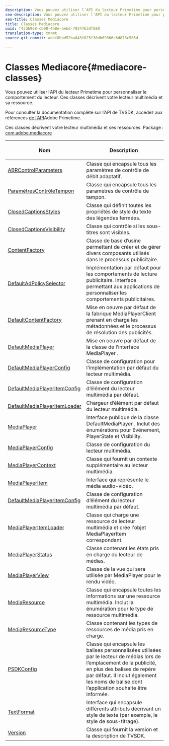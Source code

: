 ```yaml
---
description: Vous pouvez utiliser l’API du lecteur Primetime pour personnaliser le comportement du lecteur. Ces classes décrivent votre lecteur multimédia et sa ressource.
seo-description: Vous pouvez utiliser l’API du lecteur Primetime pour personnaliser le comportement du lecteur. Ces classes décrivent votre lecteur multimédia et sa ressource.
seo-title: Classes Mediacore
title: Classes Mediacore
uuid: f43d6968-cb08-4a8e-aebd-7934763df680
translation-type: tm+mt
source-git-commit: adef0bbd52ba043f625f38db69366c6d873c586d

---
```



# Classes Mediacore{#mediacore-classes}

Vous pouvez utiliser l’API du lecteur Primetime pour personnaliser le comportement du lecteur. Ces classes décrivent votre lecteur multimédia et sa ressource.

Pour consulter la documentation complète sur l’API de TVSDK, accédez aux références [de l’API](https://help.adobe.com/en_US/primetime/api/index.html)Adobe Primetime.

Ces classes décrivent votre lecteur multimédia et ses ressources.
Package : [com.adobe.mediacore](https://help.adobe.com/en_US/primetime/api/psdk/asdoc-dhls_1.4/com/adobe/mediacore/package-detail.html)

<table frame="all" colsep="1" rowsep="1" id="table_2801E01282A948E6917910CA2FD1E05C"> 
 <thead> 
  <tr rowsep="1"> 
   <th colname="1" class="entry"> <p>Nom </p> </th> 
   <th colname="2" class="entry"> <p>Description </p> </th> 
  </tr> 
 </thead>
 <tbody> 
  <tr rowsep="1"> 
   <td colname="1"><span class="codeph"><a href="https://help.adobe.com/en_US/primetime/api/psdk/asdoc-dhls_1.4/com/adobe/mediacore/ABRControlParameters.html" format="html" scope="external"> ABRControlParameters</a> </span> </td> 
   <td colname="2"> Classe qui encapsule tous les paramètres de contrôle de débit adaptatif. </td> 
  </tr> 
  <tr rowsep="1"> 
   <td colname="1"><span class="codeph"><a href="https://help.adobe.com/en_US/primetime/api/psdk/asdoc-dhls_1.4/com/adobe/mediacore/BufferControlParameters.html" format="html" scope="external"> ParamètresContrôleTampon</a></span> </td> 
   <td colname="2"> Classe qui encapsule tous les paramètres de contrôle de tampon. </td> 
  </tr> 
  <tr rowsep="1"> 
   <td colname="1"><span class="codeph"><a href="https://help.adobe.com/en_US/primetime/api/psdk/asdoc-dhls_1.4/com/adobe/mediacore/ClosedCaptionStyles.html" format="html" scope="external"> ClosedCaptionsStyles</a></span> </td> 
   <td colname="2"> Classe qui définit toutes les propriétés de style du texte des légendes fermées. </td> 
  </tr> 
  <tr rowsep="1"> 
   <td colname="1"><span class="codeph"><a href="https://help.adobe.com/en_US/primetime/api/psdk/asdoc-dhls_1.4/com/adobe/mediacore/ClosedCaptionsVisibility.html" format="html" scope="external"> ClosedCaptionsVisibility</a></span> </td> 
   <td colname="2"> Classe qui contrôle si les sous-titres sont visibles. </td> 
  </tr> 
  <tr rowsep="1"> 
   <td colname="1"><span class="codeph"><a href="https://help.adobe.com/en_US/primetime/api/psdk/asdoc-dhls_1.4/com/adobe/mediacore/ContentFactory.html" format="html" scope="external"> ContentFactory</a> </span> </td> 
   <td colname="2"> Classe de base d’usine permettant de créer et de gérer divers composants utilisés dans le processus publicitaire. </td> 
  </tr> 
  <tr rowsep="1"> 
   <td colname="1"><span class="codeph"> <a href="https://help.adobe.com/en_US/primetime/api/psdk/asdoc-dhls_1.4/com/adobe/mediacore/DefaultAdPolicySelector.html" format="html" scope="external"> DefaultAdPolicySelector</a></span> </td> 
   <td colname="2"> Implémentation par défaut pour les comportements de lecture publicitaire. Interface permettant aux applications de personnaliser les comportements publicitaires. </td> 
  </tr> 
  <tr rowsep="1"> 
   <td colname="1"><span class="codeph"><a href="https://help.adobe.com/en_US/primetime/api/psdk/asdoc-dhls_1.4/com/adobe/mediacore/DefaultContentFactory.html" format="html" scope="external"> DefaultContentFactory</a></span> </td> 
   <td colname="2">Mise en oeuvre par défaut de la fabrique <span class="codeph"> MediaPlayerClient</span> prenant en charge les métadonnées et le processus de résolution des publicités. </td> 
  </tr> 
  <tr rowsep="1"> 
   <td colname="1"><span class="codeph"><a href="https://help.adobe.com/en_US/primetime/api/psdk/asdoc-dhls_1.4/com/adobe/mediacore/DefaultMediaPlayer.html" format="html" scope="external"> DefaultMediaPlayer</a></span> </td> 
   <td colname="2">Mise en oeuvre par défaut de la classe de l’interface <span class="codeph"> MediaPlayer</span> . </td> 
  </tr> 
  <tr rowsep="1"> 
   <td colname="1"><span class="codeph"><a href="https://help.adobe.com/en_US/primetime/api/psdk/asdoc-dhls_1.4/com/adobe/mediacore/DefaultMediaPlayerConfig.html" format="html" scope="external"> DefaultMediaPlayerConfig</a> </span> </td> 
   <td colname="2"> Classe de configuration pour l’implémentation par défaut du lecteur multimédia. </td> 
  </tr> 
  <tr rowsep="1"> 
   <td colname="1"><span class="codeph"><a href="https://help.adobe.com/en_US/primetime/api/psdk/asdoc-dhls_1.4/com/adobe/mediacore/DefaultMediaPlayerItemConfig.html" format="html" scope="external"> DefaultMediaPlayerItemConfig</a></span> </td> 
   <td colname="2"> Classe de configuration d’élément du lecteur multimédia par défaut. </td> 
  </tr> 
  <tr rowsep="1"> 
   <td colname="1"><span class="codeph"><a href="https://help.adobe.com/en_US/primetime/api/psdk/asdoc-dhls_1.4/com/adobe/mediacore/DefaultMediaPlayerItemLoader.html" format="html" scope="external"> DefaultMediaPlayerItemLoader</a></span> </td> 
   <td colname="2"> Chargeur d’élément par défaut du lecteur multimédia. </td> 
  </tr> 
  <tr rowsep="1"> 
   <td colname="1"><span class="codeph"><a href="https://help.adobe.com/en_US/primetime/api/psdk/asdoc-dhls_1.4/com/adobe/mediacore/MediaPlayer.html" format="html" scope="external"> MediaPlayer</a></span> </td> 
   <td colname="2">Interface publique de la classe <span class="codeph"> DefaultMediaPlayer</span> . Inclut des énumérations pour Événement, PlayerState et Visibility. </td> 
  </tr> 
  <tr rowsep="1"> 
   <td colname="1"><span class="codeph"><a href="https://help.adobe.com/en_US/primetime/api/psdk/asdoc-dhls_1.4/com/adobe/mediacore/MediaPlayerConfig.html" format="html" scope="external"> MediaPlayerConfig</a> </span> </td> 
   <td colname="2"> Classe de configuration du lecteur multimédia. </td> 
  </tr> 
  <tr rowsep="1"> 
   <td colname="1"><span class="codeph"><a href="https://help.adobe.com/en_US/primetime/api/psdk/asdoc-dhls_1.4/com/adobe/mediacore/MediaPlayerContext.html" format="html" scope="external"> MediaPlayerContext</a></span> </td> 
   <td colname="2"> Classe qui fournit un contexte supplémentaire au lecteur multimédia. </td> 
  </tr> 
  <tr rowsep="1"> 
   <td colname="1"><span class="codeph"><a href="https://help.adobe.com/en_US/primetime/api/psdk/asdoc-dhls_1.4/com/adobe/mediacore/MediaPlayerItem.html" format="html" scope="external"> MediaPlayerItem</a></span> </td> 
   <td colname="2"> Interface qui représente le média audio-vidéo. </td> 
  </tr> 
  <tr rowsep="1"> 
   <td colname="1"><span class="codeph"><a href="https://help.adobe.com/en_US/primetime/api/psdk/asdoc-dhls_1.4/com/adobe/mediacore/DefaultMediaPlayerItemConfig.html" format="html" scope="external"> DefaultMediaPlayerItemConfig</a></span> </td> 
   <td colname="2"> Classe de configuration d’élément du lecteur multimédia par défaut. </td> 
  </tr> 
  <tr rowsep="1"> 
   <td colname="1"><span class="codeph"><a href="https://help.adobe.com/en_US/primetime/api/psdk/asdoc-dhls_1.4/com/adobe/mediacore/MediaPlayerItemLoader.html" format="html" scope="external"> MediaPlayerItemLoader</a></span> </td> 
   <td colname="2">Classe qui charge une ressource de lecteur multimédia et crée l'objet <span class="codeph"> MediaPlayerItem</span> correspondant. </td> 
  </tr> 
  <tr rowsep="1"> 
   <td colname="1"><span class="codeph"><a href="https://help.adobe.com/en_US/primetime/api/psdk/asdoc-dhls_1.4/com/adobe/mediacore/MediaPlayerStatus.html" format="html" scope="external"> MediaPlayerStatus</a></span> </td> 
   <td colname="2"> Classe contenant les états pris en charge du lecteur de médias. </td> 
  </tr> 
  <tr rowsep="1"> 
   <td colname="1"><span class="codeph"><a href="https://help.adobe.com/en_US/primetime/api/psdk/asdoc-dhls_1.4/com/adobe/mediacore/MediaPlayerView.html" format="html" scope="external"> MediaPlayerView</a></span> </td> 
   <td colname="2">Classe de la vue qui sera utilisée par <span class="codeph"> MediaPlayer</span> pour le rendu vidéo. </td> 
  </tr> 
  <tr rowsep="1"> 
   <td colname="1"><span class="codeph"><a href="https://help.adobe.com/en_US/primetime/api/psdk/asdoc-dhls_1.4/com/adobe/mediacore/MediaResource.html" format="html" scope="external"> MediaResource</a></span> </td> 
   <td colname="2"> Classe qui encapsule toutes les informations sur une ressource multimédia. Inclut la énumération pour le type de ressource multimédia. </td> 
  </tr> 
  <tr rowsep="1"> 
   <td colname="1"><span class="codeph"><a href="https://help.adobe.com/en_US/primetime/api/psdk/asdoc-dhls_1.4/com/adobe/mediacore/MediaResourceType.html" format="html" scope="external"> MediaResourceType</a></span> </td> 
   <td colname="2"> Classe contenant les types de ressources de média pris en charge. </td> 
  </tr> 
  <tr rowsep="1"> 
   <td colname="1"><span class="codeph"><a href="https://help.adobe.com/en_US/primetime/api/psdk/asdoc-dhls_1.4/com/adobe/mediacore/PSDKConfig.html" format="html" scope="external"> PSDKConfig</a></span> </td> 
   <td colname="2"> Classe qui encapsule les balises personnalisées utilisées par le lecteur de médias lors de l’emplacement de la publicité, en plus des balises de repère par défaut. Il inclut également les noms de balise dont l’application souhaite être informée. </td> 
  </tr> 
  <tr rowsep="1"> 
   <td colname="1"><span class="codeph"><a href="https://help.adobe.com/en_US/primetime/api/psdk/asdoc-dhls_1.4/com/adobe/mediacore/TextFormat.html" format="html" scope="external"> TextFormat</a></span> </td> 
   <td colname="2"> Interface qui encapsule différents attributs décrivant un style de texte (par exemple, le style de sous-titrage). </td> 
  </tr> 
  <tr rowsep="0"> 
   <td colname="1"><span class="codeph"><a href="https://help.adobe.com/en_US/primetime/api/psdk/asdoc-dhls_1.4/com/adobe/mediacore/Version.html" format="html" scope="external"> Version</a></span> </td> 
   <td colname="2"> Classe qui fournit la version et la description de TVSDK. </td> 
  </tr> 
 </tbody> 
</table>

